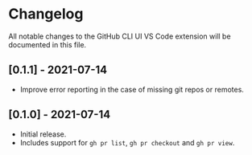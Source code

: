 # Changelog

All notable changes to the GitHub CLI UI VS Code extension will be documented in this file.

## [0.1.1] - 2021-07-14

- Improve error reporting in the case of missing git repos or remotes.

## [0.1.0] - 2021-07-14

- Initial release.
- Includes support for `gh pr list`, `gh pr checkout` and `gh pr view`.
